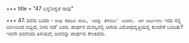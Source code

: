 +++
title = "47 ಬನ್ದನೀಶ್ವರ ನಾವು"

+++
47. ಶಿವನು ಬಂದು - `ನಾವು ಕೆಡಹಿದ ಹಂದಿ, ಇದನ್ನು ತೆಗೆಯಿರಿ' ಎಂದನು. ಆಗ ಅರ್ಜುನನು `ಇದು ನನ್ನ ಬಾಣದಿಂದ ಬಿದ್ದಿದೆ, ನೀನು ನಡೆ' ಎಂದ. ಪಾರ್ಥನ ಮನಸ್ಸಿನಲ್ಲಿ  ಆಸೆಯ ವಿರೋಧವೃತ್ತಿಯಲ್ಲಿ ಕುಂದೇಕೆ ಬಂದಿತು? ಇವನೇ ಶಿವನೆಂದು ತಿಳಿಯದೆ, ಅವನನ್ನು ಪಾರ್ಥನು ಕೆಣಕಿದನು.